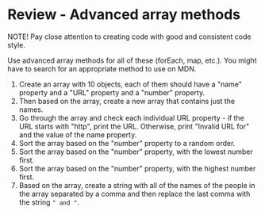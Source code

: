 # Review - Advanced array methods

NOTE! Pay close attention to creating code with good and consistent code style.

Use advanced array methods for all of these (forEach, map, etc.). You might have to search for an appropriate method to use on MDN.

1. Create an array with 10 objects, each of them should have a "name" property and a "URL" property and a "number" property.
2. Then based on the array, create a new array that contains just the names.
3. Go through the array and check each individual URL property - if the URL starts with "http", print the URL. Otherwise, print "Invalid URL for" and the value of the name property.
4. Sort the array based on the "number" property to a random order.
5. Sort the array based on the "number" property, with the lowest number first.
6. Sort the array based on the "number" property, with the highest number first.
7. Based on the array, create a string with all of the names of the people in the array separated by a comma and then replace the last comma with the string `" and "`.
